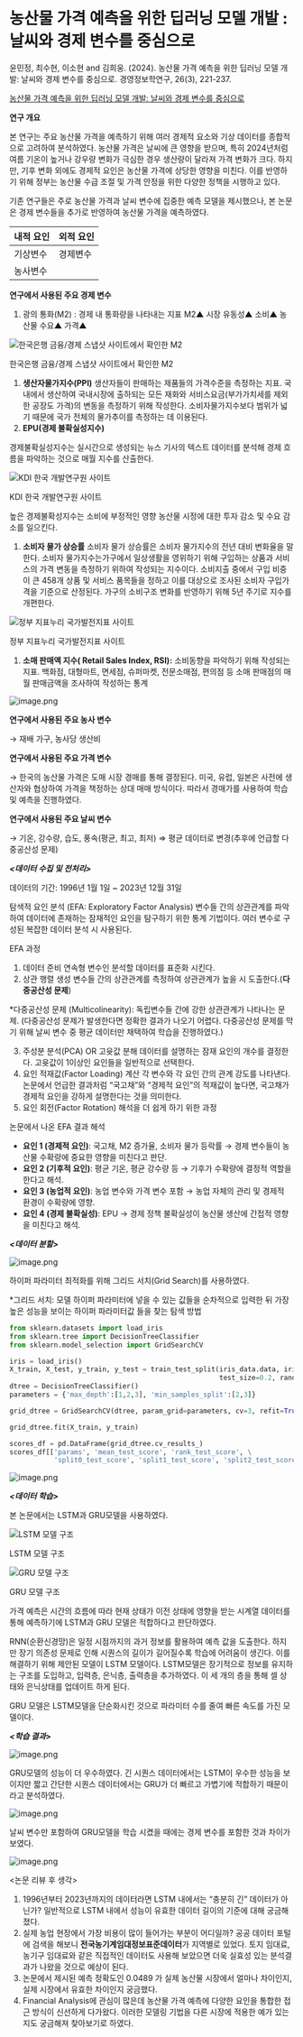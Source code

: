 # 농산물 가격 예측을 위한 딥러닝 모델 개발 : 날씨와 경제 변수를 중심으로

윤민정, 최수현, 이소현 and 김희웅. (2024). 농산물 가격 예측을 위한 딥러닝 모델 개발: 날씨와 경제 변수를 중심으로. 경영정보학연구, 26(3), 221-237.

[농산물 가격 예측을 위한 딥러닝 모델 개발: 날씨와 경제 변수를 중심으로](https://www.kci.go.kr/kciportal/ci/sereArticleSearch/ciSereArtiView.kci?sereArticleSearchBean.artiId=ART003113925)

**연구 개요**

 본 연구는 주요 농산물 가격을 예측하기 위해 여러 경제적 요소와 기상 데이터를 종합적으로 고려하여 분석하였다. 농산물 가격은 날씨에 큰 영향을 받으며, 특히 2024년처럼 여름 기온이 높거나 강우량 변화가 극심한 경우 생산량이 달라져 가격 변화가 크다. 하지만, 기후 변화 외에도 경제적 요인은 농산물 가격에 상당한 영향을 미친다. 이를 반영하기 위해 정부는 농산물 수급 조절 및 가격 안정을 위한 다양한 정책을 시행하고 있다.

 기존 연구들은 주로 농산물 가격과 날씨 변수에 집중한 예측 모델을 제시했으나, 본 논문은 경제 변수들을 추가로 반영하여 농산물 가격을 예측하였다.

| 내적 요인 | 외적 요인 |
| --- | --- |
| 기상변수 | 경제변수 |
| 농사변수 |  |

**연구에서 사용된 주요 경제 변수**

1. 광의 통화(M2) : 경제 내 통화량을 나타내는 지표
M2▲  시장 유동성▲ 소비▲ 농산물 수요▲ 가격▲

![한국은행 금융/경제 스냅샷 사이트에서 확인한 M2](image.png)

한국은행 금융/경제 스냅샷 사이트에서 확인한 M2

1. **생산자물가지수(PPI)**
생산자들이 판매하는 제품들의 가격수준을 측정하는 지표. 국내에서 생산하여 국내시장에 출하되는 모든 재화와 서비스요금(부가가치세를 제외한 공장도 가격)의 변동을 측정하기 위해 작성한다. 소비자물가지수보다 범위가 넓기 때문에 국가 전체의 물가추이를 측정하는 데 이용된다.
2. **EPU(경제 불확실성지수)**

경제불확실성지수는 실시간으로 생성되는 뉴스 기사의 텍스트 데이터를 분석해 경제 흐름을 파악하는 것으로 매월 지수를 산출한다.

![KDI 한국 개발연구원 사이트](image%201.png)

KDI 한국 개발연구원 사이트

높은 경제불확성지수는 소비에 부정적인 영향 농산물 시정에 대한 투자 감소 및 수요 감소를 일으킨다.

1. **소비자 물가 상승률**
소비자 물가 상승률은 소비자 물가지수의 전년 대비 변화율을 말한다. 소비자 물가지수는가구에서 일상생활을 영위하기 위해 구입하는 상품과 서비스의 가격 변동을 측정하기 위하여 작성되는 지수이다. 소비지출 중에서 구입 비중이 큰 458개 상품 및 서비스 품목들을 정하고 이를 대상으로 조사된 소비자 구입가격을 기준으로 산정된다.  가구의 소비구조 변화를 반영하기 위해 5년 주기로 지수를 개편한다.

![정부 지표누리 국가발전지표 사이트](image%202.png)

정부 지표누리 국가발전지표 사이트

1. **소매 판매액 지수( Retail Sales Index, RSI):** 
소비동향을 파악하기 위해 작성되는 지표. 백화점, 대형마트, 면세점, 슈퍼마켓, 전문소매점, 편의점 등 소매 판매점의 매월 판매금액을 조사하여 작성하는 통계

![image.png](image%203.png)

**연구에서 사용된 주요 농사 변수**

→ 재배 가구, 농사당 생산비

**연구에서 사용된 주요 가격 변수**

→ 한국의 농산물 가격은 도매 시장 경매를 통해 결정된다. 미국, 유럽, 일본은 사전에 생산자와 협상하여 가격을 책정하는 상대 매매 방식이다. 따라서 경매가를 사용하여 학습 및 예측을 진행하였다.

**연구에서 사용된 주요 날씨 변수**

→ 기온, 강수량, 습도, 풍속(평균, 최고, 최저) ⇒ 평균 데이터로 변경(추후에 언급할 다중공산성 문제)

***<데이터 수집 및 전처리>***

데이터의 기간: 1996년 1월 1일 ~ 2023년 12월 31일

탐색적 요인 분석 (EFA: Exploratory Factor Analysis)
변수들 간의 상관관계를 파악하여 데이터에 존재하는 잠재적인 요인을 탐구하기 위한 통계 기법이다.
여러 변수로 구성된 복잡한 데이터 분석 시 사용된다.

EFA 과정
1. 데이터 준비
연속형 변수인 분석할 데이터를 표준화 시킨다.
2. 상관 행렬 생성
변수들 간의 상관관계를 측정하여 상관관계가 높을 시 도출한다.(**다중공산성 문제**)

*다중공산성 문제 (Multicolinearity): 독립변수들 간에 강한 상관관계가 나타나는 문제.
(다중공산성 문제가 발생한다면 정확한 결과가 나오기 어렵다. 다중공산성 문제를 막기 위해 날씨 변수 중 평균 데이터만 채택하여 학습을 진행하였다.)

3. 주성분 분석(PCA) OR 고윳값 분해
데이터를 설명하는 잠재 요인의 개수를 결정한다. 고윳값이 1이상인 요인들을 일반적으로 선택한다.
4.  요인 적재값(Factor Loading) 계산
각 변수와 각 요인 간의 관계 강도를 나타낸다. 논문에서 언급한 결과처럼 “국고채”와 “경제적 요인”의 적재값이 높다면, 국고채가 경제적 요인을 강하게 설명한다는 것을 의미한다.
5. 요인 회전(Factor Rotation)
해석을 더 쉽게 하기 위한 과정

논문에서 나온 EFA 결과 해석

- **요인 1 (경제적 요인)**: 국고채, M2 증가율, 소비자 물가 등락률 → 경제 변수들이 농산물 수확량에 중요한 영향을 미친다고 판단.
- **요인 2 (기후적 요인)**: 평균 기온, 평균 강수량 등 → 기후가 수확량에 결정적 역할을 한다고 해석.
- **요인 3 (농업적 요인)**: 농업 변수와 가격 변수 포함 → 농업 자체의 관리 및 경제적 환경이 수확량에 영향.
- **요인 4 (경제 불확실성)**: EPU → 경제 정책 불확실성이 농산물 생산에 간접적 영향을 미친다고 해석.

***<데이터 분할>***

![image.png](image%204.png)

하이퍼 파라미터 최적화를 위해 그리드 서치(Grid Search)를 사용하였다.

*그리드 서치: 모델 하이퍼 파라미터에 넣을 수 있는 값들을 순차적으로 입력한 뒤 가장 높은 성능을 보이는 하이퍼 파라미터값 들을 찾는 탐색 방법

```python
from sklearn.datasets import load_iris
from sklearn.tree import DecisionTreeClassifier
from sklearn.model_selection import GridSearchCV

iris = load_iris()
X_train, X_test, y_train, y_test = train_test_split(iris_data.data, iris_data.target, 
                                                    test_size=0.2, random_state=121)
dtree = DecisionTreeClassifier()
parameters = {'max_depth':[1,2,3], 'min_samples_split':[2,3]}

grid_dtree = GridSearchCV(dtree, param_grid=parameters, cv=3, refit=True)

grid_dtree.fit(X_train, y_train)

scores_df = pd.DataFrame(grid_dtree.cv_results_)
scores_df[['params', 'mean_test_score', 'rank_test_score', \
           'split0_test_score', 'split1_test_score', 'split2_test_score']]
```

![image.png](image%205.png)

***<데이터 학습>***

본 논문에서는 LSTM과 GRU모델을 사용하였다.

![LSTM 모델 구조](image%206.png)

LSTM 모델 구조

![GRU 모델 구조](image%207.png)

GRU 모델 구조

가격 예측은 시간의 흐름에 따라 현재 상태가 이전 상태에 영향을 받는 시계열 데이터를 통해 예측하기에 LSTM과 GRU 모델은 적합하다고 판단하였다.

RNN(순환신경망)은 일정 시점까지의 과거 정보를 활용하여 예측 값을 도출한다. 하지만 장기 의존성 문제로 인해 시퀀스의 길이가 길어질수록 학습에 어려움이 생긴다. 이를 해결하기 위해 제안된 모델이 LSTM 모델이다. LSTM모델은 장기적으로 정보를 유지하는 구조를 도입하고, 입력층, 은닉층, 출력층을 추가하였다. 이 세 개의 층을 통해 셀 상태와 은닉상태를 업데이트 하게 된다.

GRU 모델은 LSTM모델을 단순화시킨 것으로 파라미터 수를 줄여 빠른 속도를 가진 모델이다.

***<학습 결과>***

![image.png](image%208.png)

GRU모델의 성능이 더 우수하였다. 긴 시퀀스 데이터에서는 LSTM이 우수한 성능을 보이지만 짧고 간단한 시퀀스 데이터에서는  GRU가 더 빠르고 가볍기에 적합하기 때문이라고 분석하였다.

![image.png](image%209.png)

날씨 변수만 포함하여 GRU모델을 학습 시켰을 때에는 경제 변수를 포함한 것과 차이가 보였다.

![image.png](image%2010.png)

<논문 리뷰 후 생각>

1. 1996년부터 2023년까지의 데이터라면 LSTM 내에서는 “충분히 긴” 데이터가 아닌가? 일반적으로 LSTM 내에서 성능이 유효한 데이터 길이의 기준에 대해 궁금해졌다.
2. 실제 농업 현장에서 가장 비용이 많이 들어가는 부분이 어디일까? 공공 데이터 포털에 검색을 해보니 **전국농기계임대정보표준데이터**가 지역별로 있었다. 토지 임대료, 농기구 임대료와 같은 직접적인 데이터도 사용해 보았으면 더욱 실효성 있는 분석결과가 나왔을 것으로 예상이 된다.
3. 논문에서 제시된 예측 정확도인 0.0489 가 실제 농산물 시장에서 얼마나  차이인지, 실제 시장에서 유효한 차이인지 궁금했다.
4. Financial Analysis에 관심이 많은데 농산물 가격 예측에 다양한 요인을 통합한 접근 방식이 신선하게 다가왔다. 이러한 모델링 기법을 다른 시장에 적용한 예가 있는지도 궁금해져 찾아보기로 하였다.